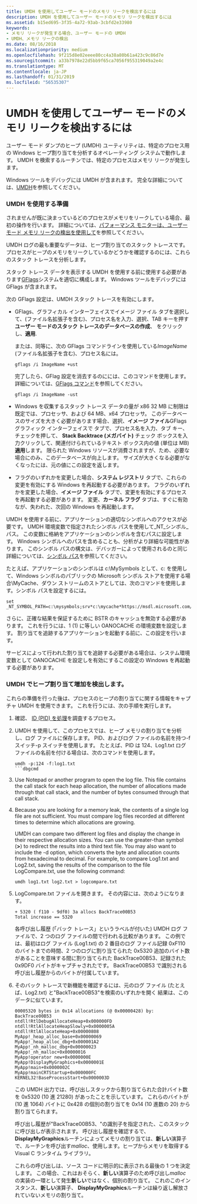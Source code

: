 ```yaml
---
title: UMDH を使用してユーザー モードのメモリ リークを検出するには
description: UMDH を使用してユーザー モードのメモリ リークを検出するには
ms.assetid: b15ed695-3f35-4a72-93ab-3cbfd2e33980
keywords:
- メモリ リークが発生する場合、ユーザー モードの UMDH
- UMDH、メモリ リークの検出
ms.date: 08/16/2018
ms.localizationpriority: medium
ms.openlocfilehash: 9f215d8e02eeee80cc4a38a80b61a423c9c86d7e
ms.sourcegitcommit: a33b7978e22d5bb9f65ca7056f955319049a2e4c
ms.translationtype: MT
ms.contentlocale: ja-JP
ms.lasthandoff: 01/31/2019
ms.locfileid: "56535307"
---
```

# <a name="using-umdh-to-find-a-user-mode-memory-leak"></a>UMDH を使用してユーザー モードのメモリ リークを検出するには


ユーザー モード ダンプのヒープ (UMDH) ユーティリティは、特定のプロセス用の Windows ヒープ割り当てを分析するオペレーティング システムで動作します。 UMDH を検索するルーチンでは、特定のプロセスはメモリ リークが発生します。

Windows ツールをデバッグには UMDH が含まれます。 完全な詳細については、[UMDH](umdh.md)を参照してください。

### <a name="span-idpreparingtouseumdhspanspan-idpreparingtouseumdhspanpreparing-to-use-umdh"></a><span id="preparing_to_use_umdh"></span><span id="PREPARING_TO_USE_UMDH"></span>UMDH を使用する準備

されませんが既に決まっているどのプロセスがメモリをリークしている場合、最初の操作を行います。 詳細については、[パフォーマンス モニターは、ユーザー モード メモリ リークの検出を使用して](using-performance-monitor-to-find-a-user-mode-memory-leak.md)を参照してください。

UMDH ログの最も重要なデータは、ヒープ割り当てのスタック トレースです。 プロセスがヒープのメモリをリークしているかどうかを確認するのには、これらのスタック トレースを分析します。

スタック トレース データを表示する UMDH を使用する前に使用する必要があります[GFlags](gflags.md)システムを適切に構成します。 Windows ツールをデバッグには GFlags が含まれます。

次の GFlags 設定は、UMDH スタック トレースを有効にします。

-   GFlags、グラフィカル インターフェイスでイメージ ファイル タブを選択して、(ファイル名拡張子を含む)、プロセス名を入力、選択、TAB キーを押す**ユーザー モードのスタック トレースのデータベースの作成**、 をクリックし、**適用**.

    または、同等に、次の GFlags コマンドラインを使用している*ImageName* (ファイル名拡張子を含む)、プロセス名には。

    ```dbgcmd
    gflags /i ImageName +ust 
    ```
    完了したら、GFlag 設定を消去するのにには、このコマンドを使用します。 詳細については、[GFlags コマンド](gflags-commands.md)を参照してください。

    ```dbgcmd
    gflags /i ImageName -ust 
    ```
    

-   Windows を収集するスタック トレース データの量が x86 32 MB に制限は既定では、プロセッサ、および 64 MB、x64 プロセッサ。 このデータベースのサイズを大きく必要があります場合、選択、**イメージ ファイル**GFlags グラフィック インターフェイスで タブで、プロセス名を入力、タブ キー、チェックを押して、 **Stack Backtrace (メガバイト)**  チェック ボックスを入力クリックして、関連付けられているテキスト ボックス内の値 (単位は MB)**適用**します。 限られた Windows リソースが消費されますが、ため、必要な場合にのみ、このデータベースが向上します。 サイズが大きくなる必要がなくなったには、元の値にこの設定を返します。

-   フラグのいずれかを変更した場合、**システム レジストリ** タブで、これらの変更を有効にする Windows を再起動する必要があります。 フラグのいずれかを変更した場合、**イメージ ファイル** タブで、変更を有効にするプロセスを再起動する必要があります。 変更、**カーネル フラグ** タブは、すぐに有効なが、失われた、次回の Windows を再起動します。

UMDH を使用する前に、アプリケーションの適切なシンボルへのアクセスが必要です。 UMDH 環境変数で指定されたシンボル パスを使用して\_NT\_シンボル\_パス。 この変数に格納をアプリケーションのシンボルを含むパスに設定します。 Windows シンボルへのパスを含めることも、分析がより詳細な可能性があります。 このシンボル パスの構文は、デバッガーによって使用されるのと同じ詳細については、[シンボル パス](symbol-path.md)を参照してください。

たとえば、アプリケーションのシンボルは c:\\MySymbols として、c: を使用して、Windows シンボルのパブリックの Microsoft シンボル ストアを使用する場合\\MyCache、ダウン ストリームのストアとしては、次のコマンドを使用します。シンボル パスを設定するには。

```console
set _NT_SYMBOL_PATH=c:\mysymbols;srv*c:\mycache*https://msdl.microsoft.com/download/symbols 
```

さらに、正確な結果を保証するために BSTR のキャッシュを無効する必要があります。 これを行うには、1 (1) に等しい OANOCACHE の環境変数を設定します。 割り当てを追跡するアプリケーションを起動する前に、この設定を行います。

サービスによって行われた割り当てを追跡する必要がある場合は、システム環境変数として OANOCACHE を設定しを有効にするこの設定の Windows を再起動する必要があります。


### <a name="span-iddetectingincreasesinheapallocationswithumdhspanspan-iddetectingincreasesinheapallocationswithumdhspandetecting-increases-in-heap-allocations-with-umdh"></a><span id="detecting_increases_in_heap_allocations_with_umdh"></span><span id="DETECTING_INCREASES_IN_HEAP_ALLOCATIONS_WITH_UMDH"></span>UMDH でヒープ割り当て増加を検出します。

これらの準備を行った後は、プロセスのヒープの割り当てに関する情報をキャプチャ UMDH を使用できます。 これを行うには、次の手順を実行します。

1.  確認、 [ID (PID) を処理](finding-the-process-id.md)を調査するプロセス。

2.  UMDH を使用して、このプロセスでは、ヒープ メモリの割り当てを分析し、ログ ファイルに保存します。 PID、およびログ ファイルの名前を持つ-f スイッチ-p スイッチを使用します。 たとえば、PID は 124、Log1.txt ログ ファイルの名前を付ける場合は、次のコマンドを使用します。

    ```console
    umdh -p:124 -f:log1.txt 
    ```dbgcmd

3.  Use Notepad or another program to open the log file. This file contains the call stack for each heap allocation, the number of allocations made through that call stack, and the number of bytes consumed through that call stack.

4.  Because you are looking for a memory leak, the contents of a single log file are not sufficient. You must compare log files recorded at different times to determine which allocations are growing.

    UMDH can compare two different log files and display the change in their respective allocation sizes. You can use the greater-than symbol (**&gt;**) to redirect the results into a third text file. You may also want to include the -d option, which converts the byte and allocation counts from hexadecimal to decimal. For example, to compare Log1.txt and Log2.txt, saving the results of the comparison to the file LogCompare.txt, use the following command:

    ```console
    umdh log1.txt log2.txt > logcompare.txt 
    ```

5.  LogCompare.txt ファイルを開きます。 その内容には、次のようになります。

    ```text
    + 5320 ( f110 - 9df0) 3a allocs BackTrace00B53 
    Total increase == 5320 
    ```

    各呼び出し履歴 (「バック トレース」というラベルが付いた) UMDH ログ ファイルで、2 つのログ ファイルの間で行われる比較があります。 この例では、最初はログ ファイル (Log1.txt) の 2 番目のログ ファイル記録 0xF110 のバイトまでの時間、2 つのログに割り当てられた 0x5320 追加のバイト数があることを意味する間に割り当てられた BackTrace00B53、記録された 0x9DF0 バイトがキャプチャされたです。 BackTrace00B53 で識別される呼び出し履歴からのバイトが付属しています。

6.  そのバック トレースで新機能を確認するには、元のログ ファイル (たとえば、Log2.txt) と"BackTrace00B53"を検索のいずれかを開く 結果は、このデータに似ています。

    ```text
    00005320 bytes in 0x14 allocations (@ 0x00000428) by: BackTrace00B53
    ntdll!RtlDebugAllocateHeap+0x000000FD
    ntdll!RtlAllocateHeapSlowly+0x0000005A
    ntdll!RtlAllocateHeap+0x00000808
    MyApp!_heap_alloc_base+0x00000069
    MyApp!_heap_alloc_dbg+0x000001A2
    MyApp!_nh_malloc_dbg+0x00000023
    MyApp!_nh_malloc+0x00000016
    MyApp!operator new+0x0000000E
    MyApp!DisplayMyGraphics+0x0000001E
    MyApp!main+0x0000002C
    MyApp!mainCRTStartup+0x000000FC
    KERNEL32!BaseProcessStart+0x0000003D 
    ```

    この UMDH 出力では、呼び出しスタックから割り当てられた合計バイト数を 0x5320 (10 進 21280) があったことを示しています。 これらのバイトが (10 進 1064) バイトに 0x428 の個別の割り当てを 0x14 (10 進数の 20) から割り当てられます。

    呼び出し履歴が"BackTrace00B53、"の識別子を指定された、このスタックに呼び出しが表示されます。 呼び出し履歴を確認するで、 **DisplayMyGraphics**ルーチンによってメモリの割り当ては、**新しい**演算子で、ルーチンを呼び出す*malloc*、使用します。ヒープからメモリを取得する Visual C ランタイム ライブラリ。

    これらの呼び出しは、ソース コードに明示的に表示される最後の 1 つを決定します。 この場合、これはおそらく、**新しい**演算子のため呼び出し*malloc*の実装の一環として発生**新しい**ではなく、個別の割り当て。 これのこのインスタンス、**新しい**演算子、 **DisplayMyGraphics**ルーチンは繰り返し解放されていないメモリの割り当て。

 

 





